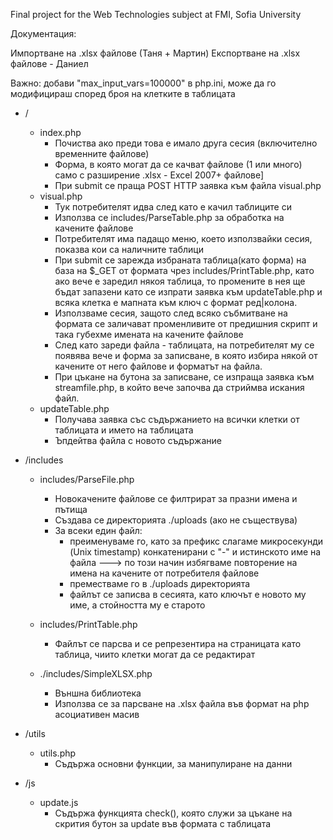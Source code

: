 Final project for the Web Technologies subject at FMI, Sofia University

Документация:

Импортване на .xlsx файлове (Таня + Мартин) Експортване на .xlsx файлове - Даниел

Важно: добави "max_input_vars=100000" в php.ini, може да го модифицираш според броя на клетките в таблицата

* /
    * index.php
        * Почиства ако преди това е имало друга сесия (включително временните файлове)
        * Форма, в която могат да се качват файлове (1 или много) само с разширение .xlsx - Excel 2007+ файлове]
        * При submit се праща POST HTTP заявка към файла visual.php
    * visual.php
        * Тук потребителят идва след като е качил таблиците си
        * Използва се includes/ParseTable.php за обработка на качените файлове
        * Потребителят има падащо меню, което използвайки сесия, показва кои са наличните таблици
        * При submit се зарежда избраната таблица(като форма) на база на $_GET от формата чрез includes/PrintTable.php, като ако вече е заредил някоя таблица, то промените в нея ще бъдат запазени като се изпрати заявка към updateTable.php и всяка клетка е мапната към ключ с формат ред|колона.
        * Използваме сесия, защото след всяко събмитване на формата се заличават променливите от предишния скрипт и така губехме имената на качените файлове
        * След като зареди файла - таблицата, на потребителят му се появява вече и форма за записване, в която избира някой от качените от него файлове и форматът на файла. 
        * При цъкане на бутона за записване, се изпраща заявка към streamfile.php, в който вече започва да стриймва искания файл.
    * updateTable.php
        * Получава заявка със съдържанието на всички клетки от таблицата и името на таблицата
        * Ъпдейтва файла с новото съдържание

* /includes
    * includes/ParseFile.php
        * Новокачените файлове се филтрират за празни имена и пътища
        * Създава се директорията ./uploads (ако не съществува)
        * За всеки един файл:
            * преименуваме го, като за префикс слагаме микросекунди (Unix timestamp) конкатенирани с "-" и истинското име на файла ---> по този начин избягваме повторение на имена на качените от потребителя файлове
            * преместваме го в ./uploads директорията
            * файлът се записва в сесията, като ключът е новото му име, а стойността му е старото

    * includes/PrintTable.php
        * Файлът се парсва и се репрезентира на страницата като таблица, чиито клетки могат да се редактират

    * ./includes/SimpleXLSX.php
        * Външна библиотека
        * Използва се за парсване на .xlsx файла във формат на php асоциативен масив

* /utils
    * utils.php
        * Съдържа основни функции, за манипулиране на данни

* /js
    * update.js
        * Съдържа функцията check(), която служи за цъкане на скрития бутон за update във формата с таблицата


